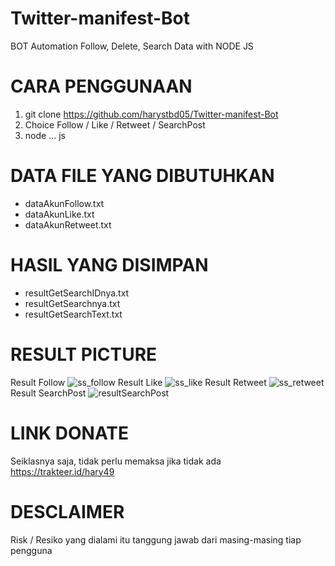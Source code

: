 # Twitter-manifest-Bot
BOT Automation Follow, Delete, Search Data with NODE JS


# CARA PENGGUNAAN #
1. git clone https://github.com/harystbd05/Twitter-manifest-Bot
2. Choice Follow / Like / Retweet / SearchPost
3. node ... js



# DATA FILE YANG DIBUTUHKAN #
- dataAkunFollow.txt
- dataAkunLike.txt
- dataAkunRetweet.txt

# HASIL YANG DISIMPAN #
- resultGetSearchIDnya.txt
- resultGetSearchnya.txt
- resultGetSearchText.txt

# RESULT PICTURE # 
Result Follow
![ss_follow](https://user-images.githubusercontent.com/109408909/217828282-86a15549-6e5a-47b7-bd75-fbf9bf82197a.png)
Result Like
![ss_like](https://user-images.githubusercontent.com/109408909/217828378-39b08d99-5a37-4719-aa78-d85faeeb344f.png)
Result Retweet
![ss_retweet](https://user-images.githubusercontent.com/109408909/217828425-d37bbe37-2f77-4528-9af6-07f5e9c4321f.png)
Result SearchPost
![resultSearchPost](https://user-images.githubusercontent.com/109408909/217829463-f00b20f7-16a9-440e-a6b0-a9866a8254c1.png)

# LINK DONATE #
Seiklasnya saja, tidak perlu memaksa jika tidak ada
https://trakteer.id/hary49


# DESCLAIMER #
Risk / Resiko yang dialami itu tanggung jawab dari masing-masing tiap pengguna

